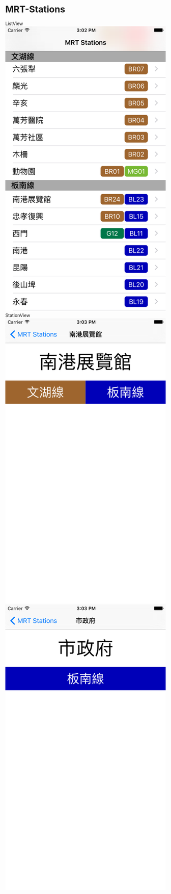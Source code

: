 # MRT-Stations
ListView
![listView screen shot](/img/ListViewScreenShot.png)
StationView
![station screen shot](/img/StationViewScreenShot1.png)
![station screen shot](/img/StationViewScreenShot2.png)

